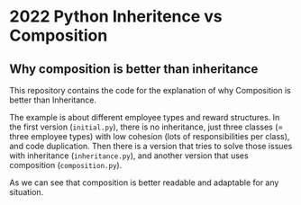 # 2022 Python Inheritence vs Composition
 
## Why composition is better than inheritance

This repository contains the code for the explanation of why Composition is better than Inheritance.

The example is about different employee types and reward structures. 
In the first version (`initial.py`), there is no inheritance, just three classes (= three employee types) with low cohesion (lots of responsibilities per class), and code duplication. 
Then there is a version that tries to solve those issues with inheritance (`inheritance.py`), and another version that uses composition (`composition.py`).

As we can see that composition is better readable and adaptable for any situation.